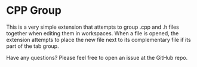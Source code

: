 # CPP Group
This is a very simple extension that attempts to group .cpp and .h files together when editing them in workspaces. When a file is opened, the extension attempts to place the new file next to its complementary file if its part of the tab group.

Have any questions? Please feel free to open an issue at the GitHub repo.
